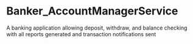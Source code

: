 # Banker_AccountManagerService
A banking application allowing deposit, withdraw, and balance checking with all reports generated and transaction notifications sent 
